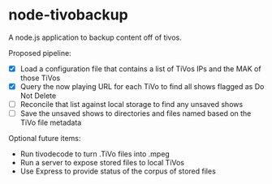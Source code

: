 node-tivobackup
===============

A node.js application to backup content off of tivos.

Proposed pipeline:

- [x] Load a configuration file that contains a list of TiVos IPs and the MAK of those TiVos
- [x] Query the now playing URL for each TiVo to find all shows flagged as Do Not Delete
- [ ] Reconcile that list against local storage to find any unsaved shows
- [ ] Save the unsaved shows to directories and files named based on the TiVo file metadata

Optional future items:

- Run tivodecode to turn .TiVo files into .mpeg
- Run a server to expose stored files to local TiVos
- Use Express to provide status of the corpus of stored files